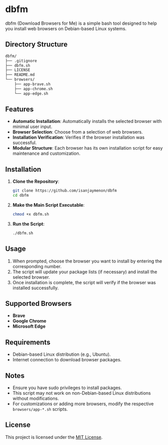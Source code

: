 # dbfm
dbfm (Download Browsers for Me) is a simple bash tool designed to help you install web browsers on Debian-based Linux systems.

## Directory Structure

```txt
dbfm/
├── .gitignore
├── dbfm.sh
├── LICENSE
├── README.md
└── browsers/
    ├── app-brave.sh
    ├── app-chrome.sh
    └── app-edge.sh
```

## Features

- **Automatic Installation**: Automatically installs the selected browser with minimal user input.
- **Browser Selection**: Choose from a selection of web browsers.
- **Installation Verification**: Verifies if the browser installation was successful.
- **Modular Structure**: Each browser has its own installation script for easy maintenance and customization.

## Installation

1. **Clone the Repository**:

   ```bash
   git clone https://github.com/isanjaymenon/dbfm
   cd dbfm
   ```

2. **Make the Main Script Executable**:

   ```bash
   chmod +x dbfm.sh
   ```

3. **Run the Script**:

   ```bash
   ./dbfm.sh
   ```

## Usage

1. When prompted, choose the browser you want to install by entering the corresponding number.
2. The script will update your package lists (if necessary) and install the selected browser.
3. Once installation is complete, the script will verify if the browser was installed successfully.

## Supported Browsers

- **Brave**
- **Google Chrome**
- **Microsoft Edge**

## Requirements

- Debian-based Linux distribution (e.g., Ubuntu).
- Internet connection to download browser packages.

## Notes

- Ensure you have sudo privileges to install packages.
- This script may not work on non-Debian-based Linux distributions without modifications.
- For customizations or adding more browsers, modify the respective `browsers/app-*.sh` scripts.

## License

This project is licensed under the [MIT License](LICENSE).
